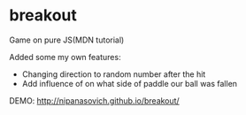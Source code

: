 # breakout
Game on pure JS(MDN tutorial)

Added some my own features:

* Changing direction to random number after the hit
* Add influence of on what side of paddle our ball was fallen


DEMO: http://nipanasovich.github.io/breakout/
